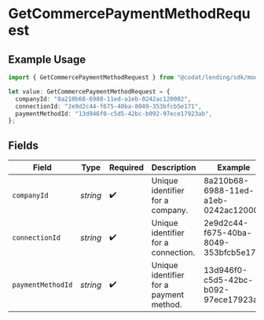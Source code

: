 # GetCommercePaymentMethodRequest

## Example Usage

```typescript
import { GetCommercePaymentMethodRequest } from "@codat/lending/sdk/models/operations";

let value: GetCommercePaymentMethodRequest = {
  companyId: "8a210b68-6988-11ed-a1eb-0242ac120002",
  connectionId: "2e9d2c44-f675-40ba-8049-353bfcb5e171",
  paymentMethodId: "13d946f0-c5d5-42bc-b092-97ece17923ab",
};
```

## Fields

| Field                                   | Type                                    | Required                                | Description                             | Example                                 |
| --------------------------------------- | --------------------------------------- | --------------------------------------- | --------------------------------------- | --------------------------------------- |
| `companyId`                             | *string*                                | :heavy_check_mark:                      | Unique identifier for a company.        | 8a210b68-6988-11ed-a1eb-0242ac120002    |
| `connectionId`                          | *string*                                | :heavy_check_mark:                      | Unique identifier for a connection.     | 2e9d2c44-f675-40ba-8049-353bfcb5e171    |
| `paymentMethodId`                       | *string*                                | :heavy_check_mark:                      | Unique identifier for a payment method. | 13d946f0-c5d5-42bc-b092-97ece17923ab    |